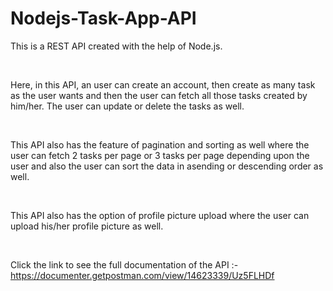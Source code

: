 # Nodejs-Task-App-API

This is a REST API created with the help of Node.js. 

<br />

Here, in this API, an user can create an account, then create as many task as the user wants and then the user can fetch all those tasks created by him/her. The user can 
update or delete the tasks as well. 

<br />

This API also has the feature of pagination and sorting as well where the user can fetch 2 tasks per page or 3 tasks per page depending upon the user and also the user can 
sort the data in asending or descending order as well.

<br />

This API also has the option of profile picture upload where the user can upload his/her profile picture as well.

<br />

Click the link to see the full documentation of the API :- https://documenter.getpostman.com/view/14623339/Uz5FLHDf
